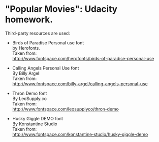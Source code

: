 "Popular Movies": Udacity homework.
=================================
Third-party resources are used:

* Birds of Paradise Personal use font<br>
by Herofonts.<br>
Taken from:<br>
http://www.fontspace.com/herofonts/birds-of-paradise-personal-use

* Calling Angels Personal Use font<br>
By Billy Argel<br>
Taken from:<br>
http://www.fontspace.com/billy-argel/calling-angels-personal-use

*  Thron Demo font<br>
By LeoSupply.co<br>
Taken from:<br>
http://www.fontspace.com/leosupplyco/thron-demo 

*  Husky Giggle DEMO font<br>
By Konstantine Studio<br>
Taken from:<br>
http://www.fontspace.com/konstantine-studio/husky-giggle-demo

